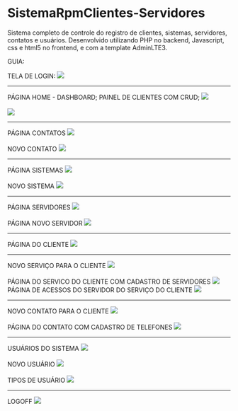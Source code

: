 # SistemaRpmClientes-Servidores
Sistema completo de controle do registro de clientes, sistemas, servidores, contatos e usuários. Desenvolvido utilizando PHP no backend, Javascript, css e html5 no frontend, e com a template AdminLTE3.

GUIA:

TELA DE LOGIN:
<img src="capturas_readMe/login.PNG">

<hr>

PÁGINA HOME - DASHBOARD; PAINEL DE CLIENTES COM CRUD;
<img src="capturas_readMe/home.PNG">
<br>
<br>
<img src="capturas_readMe/home2.PNG">

<hr>

PÁGINA CONTATOS
<img src="capturas_readMe/contato.PNG">
<br>
<br>
NOVO CONTATO
<img src="capturas_readMe/novoContato.PNG">

<hr>

PÁGINA SISTEMAS
<img src="capturas_readMe/sistema.PNG">
<br>
<br>
NOVO SISTEMA
<img src="capturas_readMe/novoSistema.PNG">

<hr>

PÁGINA SERVIDORES
<img src="capturas_readMe/servidor.PNG">
<br>
<br>
PÁGINA NOVO SERVIDOR
<img src="capturas_readMe/novoServidor.PNG">

<hr>

PÁGINA DO CLIENTE
<img src="capturas_readMe/paginaCliente.PNG">

<hr>

NOVO SERVIÇO PARA O CLIENTE
<img src="capturas_readMe/novoServicoCliente.PNG">
<br>
<br>
PÁGINA DO SERVICO DO CLIENTE COM CADASTRO DE SERVIDORES
<img src="capturas_readMe/servicoCliente.PNG">
<br>
PÁGINA DE ACESSOS DO SERVIDOR DO SERVIÇO DO CLIENTE
<img src="capturas_readMe/acessos.PNG">


<hr>

NOVO CONTATO PARA O CLIENTE
<img src="capturas_readMe/contatoCliente.PNG">
<br>
<br>
PÁGINA DO CONTATO COM CADASTRO DE TELEFONES
<img src="capturas_readMe/novoContato.PNG">

<hr>

USUÁRIOS DO SISTEMA
<img src="capturas_readMe/usuarios.PNG">
<br>
<br>
NOVO USUÁRIO
<img src="capturas_readMe/novoUsuario.PNG">
<br>
<br>
TIPOS DE USUÁRIO
<img src="capturas_readMe/tipoUsuarios.PNG">

<hr>

LOGOFF
<img src="capturas_readMe/sair.PNG">

